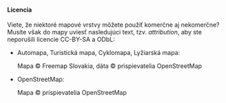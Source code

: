 #### Licencia

Viete, že niektoré mapové vrstvy môžete použiť komerčne aj nekomerčne?
Musíte však do mapy uviesť nasledujúci text, tzv. _attribution_, aby ste neporušili licencie CC-BY-SA a ODbL:

* Automapa, Turistická mapa, Cyklomapa, Lyžiarská mapa:

  Mapa &copy; Freemap Slovakia, dáta &copy; prispievatelia OpenStreetMap

* OpenStreetMap:

  Mapa &copy; prispievatelia OpenStreetMap

<!--
* mtbmap.cz:

    &copy; Martin Tesař, osmmtb@gmail.com, dáta &copy; prispievatelia OpenStreetMap
-->
